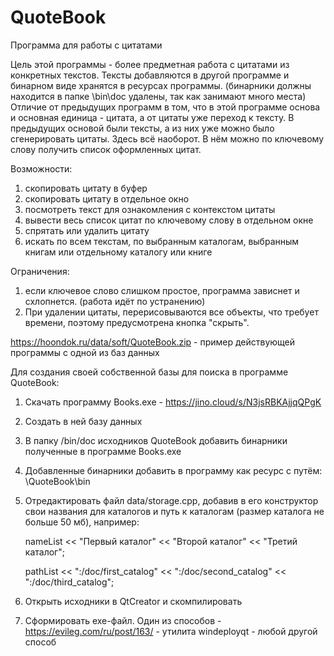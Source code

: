 # QuoteBook
Программа для работы с цитатами

Цель этой программы - более предметная работа с цитатами из конкретных текстов. 
Тексты добавляются в другой программе и бинарном виде хранятся в ресурсах программы.
(бинарники должны находится в папке \bin\doc удалены, так как занимают много места)
Отличие от предыдущих программ в том, что в этой программе основа и основная единица - цитата, а от цитаты уже переход к тексту. В предыдущих основой были тексты, а из них уже можно было сгенерировать цитаты. Здесь всё наоборот. В нём можно по ключевому слову получить список оформленных цитат.

Возможности:
1) скопировать цитату в буфер
2) скопировать цитату в отдельное окно
3) посмотреть текст для ознакомления с контекстом цитаты
4) вывести весь список цитат по ключевому слову в отдельном окне
5) спрятать или удалить цитату
6) искать по всем текстам, по выбранным каталогам, выбранным книгам или отдельному каталогу или книге

Ограничения:
1) если ключевое слово слишком простое, программа зависнет и схлопнется. (работа идёт по устранению)
2) При удалении цитаты, перерисовываются все объекты, что требует времени, поэтому предусмотрена кнопка "скрыть". 


 https://hoondok.ru/data/soft/QuoteBook.zip - пример действующей программы с одной из баз данных
 
 
 
 
 Для создания своей собственной базы для поиска в программе QuoteBook:
 
 1) Скачать программу Books.exe - https://jino.cloud/s/N3jsRBKAjjqQPgK
 2) Создать в ней базу данных
 3) В папку /bin/doc исходников QuoteBook добавить бинарники полученные в программе Books.exe
 4) Добавленные бинарники добавить в программу как ресурс с путём: \QuoteBook\bin
 5) Отредактировать файл data/storage.cpp, добавив в его конструктор свои названия для каталогов и путь к каталогам (размер каталога не больше 50 мб), например:
 
    nameList       << "Первый каталог"
                   << "Второй каталог"
                   << "Третий каталог";

    pathList     << ":/doc/first_catalog"
                 << ":/doc/second_catalog"
                 << ":/doc/third_catalog";

  6) Открыть исходники в QtCreator и скомпилировать 
  7) Сформировать exe-файл. Один из способов
    - https://evileg.com/ru/post/163/ - утилита windeployqt
	- любой другой способ